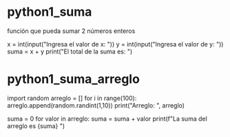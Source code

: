 # python1_suma
 función que pueda sumar 2 números enteros

 x = int(input("Ingresa el valor de x: "))
 y = int(input("Ingresa el valor de y: "))
 suma = x + y
print("El total de la suma es: ")

# python1_suma_arreglo
import random
arreglo = []
for i in range(100):
  arreglo.append(random.randint(1,10))
print("Arreglo: ", arreglo)

suma = 0
for valor in arreglo:
      suma = suma + valor
print(f"La suma del arreglo es {suma} ")
